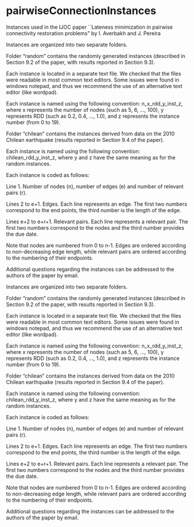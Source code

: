 # pairwiseConnectionInstances
Instances used in the IJOC paper ``Lateness minimization in pairwise connectivity restoration problems" by I. Averbakh and J. Pereira

Instances are organized into two separate folders.

Folder “random” contains the randomly generated instances (described in Section 9.2 of the paper, with results reported in Section 9.3).

Each instance is located in a separate text file. We checked that the files were readable in most common text editors. Some issues were found in windows notepad, and thus we recommend the use of an alternative text editor (like wordpad).

Each instance is named using the following convention: n_x_rdd_y_inst_z, where x represents the number of nodes (such as 5, 6, ..., 100), y represents RDD (such as 0.2, 0.4, ..., 1.0), and z represents the instance number (from 0 to 19).
 
Folder “chilean” contains the instances derived from data on the 2010 Chilean earthquake (results reported in Section 9.4 of the paper).

Each instance is named using the following convention: chilean_rdd_y_inst_z, where y and z have the same meaning as for the random instances.

Each instance is coded as follows: 

Line 1. Number of nodes (n), number of edges (e) and number of relevant pairs (r).

Lines 2 to e+1. Edges. Each line represents an edge. The first two numbers correspond to the end points, the third number is the length of the edge.

Lines e+2 to e+r+1. Relevant pairs. Each line represents a relevant pair. The first two numbers correspond to the nodes and the third number provides the due date.

Note that nodes are numbered from 0 to n-1. Edges are ordered according to non-decreasing edge length, while relevant pairs are ordered according to the numbering of their endpoints.

Additional questions regarding the instances can be addressed to the authors of the paper by email. 



Instances are organized into two separate folders.

Folder “random” contains the randomly generated instances (described in Section 9.2 of the paper, with results reported in Section 9.3).

Each instance is located in a separate text file. We checked that the files were readable in most common text editors. Some issues were found in windows notepad, and thus we recommend the use of an alternative text editor (like wordpad).

Each instance is named using the following convention: n_x_rdd_y_inst_z, where x represents the number of nodes (such as 5, 6, ..., 100), y represents RDD (such as 0.2, 0.4, ..., 1.0), and z represents the instance number (from 0 to 19).
 
Folder “chilean” contains the instances derived from data on the 2010 Chilean earthquake (results reported in Section 9.4 of the paper).

Each instance is named using the following convention: chilean_rdd_y_inst_z, where y and z have the same meaning as for the random instances.

Each instance is coded as follows: 

Line 1. Number of nodes (n), number of edges (e) and number of relevant pairs (r).

Lines 2 to e+1. Edges. Each line represents an edge. The first two numbers correspond to the end points, the third number is the length of the edge.

Lines e+2 to e+r+1. Relevant pairs. Each line represents a relevant pair. The first two numbers correspond to the nodes and the third number provides the due date.

Note that nodes are numbered from 0 to n-1. Edges are ordered according to non-decreasing edge length, while relevant pairs are ordered according to the numbering of their endpoints.

Additional questions regarding the instances can be addressed to the authors of the paper by email. 

 
